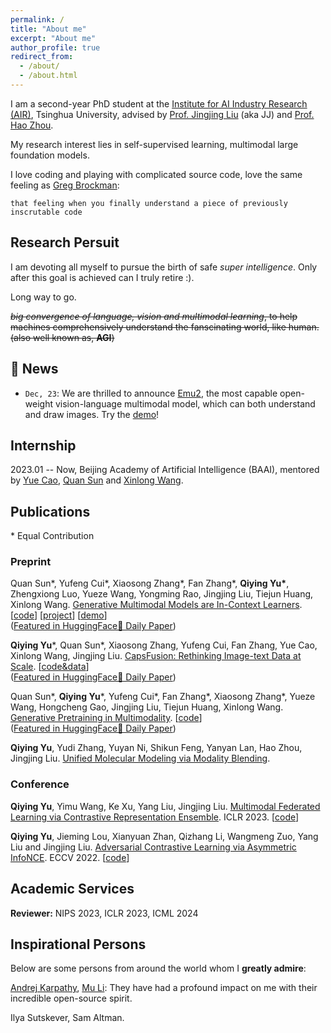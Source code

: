 ```yaml
---
permalink: /
title: "About me"
excerpt: "About me"
author_profile: true
redirect_from: 
  - /about/
  - /about.html
---
```


I am a second-year PhD student at the [Institute for AI Industry Research (AIR)](https://air.tsinghua.edu.cn), Tsinghua University, advised by [Prof. Jingjing Liu](https://air.tsinghua.edu.cn/en/info/1046/1194.htm) (aka JJ) and [Prof. Hao Zhou](https://zhouh.github.io).

My research interest lies in self-supervised learning, multimodal large foundation models.

I love coding and playing with complicated source code, love the same feeling as [Greg Brockman](https://x.com/gdb/status/1728308513888170134?s=20):

```
that feeling when you finally understand a piece of previously inscrutable code
```

## Research Persuit

I am devoting all myself to pursue the birth of safe *super intelligence*. Only after this goal is achieved can I truly retire :).

Long way to go.

~~*big convergence of language, vision and multimodal learning*, to help machines comprehensively understand the fanscinating world, like human. (also well known as, **AGI**)~~

## 🚀 News

- `Dec, 23`: We are thrilled to announce [Emu2](https://baaivision.github.io/emu2/), the most capable open-weight vision-language multimodal model, which can both understand and draw images. Try the [demo](https://huggingface.co/spaces/BAAI/Emu2)!

## Internship

2023.01 -- Now, Beijing Academy of Artificial Intelligence (BAAI), mentored by [Yue Cao](http://yue-cao.me), [Quan Sun](https://github.com/Quan-Sun) and [Xinlong Wang](https://www.xloong.wang).

## Publications

\* Equal Contribution

### Preprint

Quan Sun\*, Yufeng Cui\*, Xiaosong Zhang\*, Fan Zhang\*, **Qiying Yu\***, Zhengxiong Luo, Yueze Wang, Yongming Rao, Jingjing Liu, Tiejun Huang, Xinlong Wang. [Generative Multimodal Models are In-Context Learners](https://arxiv.org/abs/2312.13286). [[code](https://github.com/baaivision/Emu)] [[project](https://baaivision.github.io/emu2/)] [[demo](https://huggingface.co/spaces/BAAI/Emu2)]  
([Featured in HuggingFace🤗 Daily Paper](https://huggingface.co/papers?date=2023-12-21))

**Qiying Yu**\*, Quan Sun\*, Xiaosong Zhang, Yufeng Cui, Fan Zhang, Yue Cao, Xinlong Wang, Jingjing Liu. [CapsFusion: Rethinking Image-text Data at Scale](https://arxiv.org/abs/2310.20550). [[code&data](https://github.com/baaivision/CapsFusion)]  
([Featured in HuggingFace🤗 Daily Paper](https://huggingface.co/papers?date=2023-11-01))

Quan Sun\*, **Qiying Yu**\*, Yufeng Cui\*, Fan Zhang\*, Xiaosong Zhang\*, Yueze Wang, Hongcheng Gao, Jingjing Liu, Tiejun Huang, Xinlong Wang. [Generative Pretraining in Multimodality](https://arxiv.org/abs/2307.05222). [[code](https://github.com/baaivision/Emu)]  
([Featured in HuggingFace🤗 Daily Paper](https://huggingface.co/papers?date=2023-07-12))

**Qiying Yu**, Yudi Zhang, Yuyan Ni, Shikun Feng, Yanyan Lan, Hao Zhou, Jingjing Liu. [Unified Molecular Modeling via Modality Blending](https://arxiv.org/abs/2307.06235).

### Conference

**Qiying Yu**, Yimu Wang, Ke Xu, Yang Liu, Jingjing Liu. [Multimodal Federated Learning via Contrastive Representation Ensemble](https://openreview.net/pdf?id=Hnk1WRMAYqg). ICLR 2023. [[code](https://github.com/FLAIR-THU/CreamFL)]

**Qiying Yu**, Jieming Lou, Xianyuan Zhan, Qizhang Li, Wangmeng Zuo, Yang Liu and Jingjing Liu. [Adversarial Contrastive Learning via Asymmetric InfoNCE](https://arxiv.org/abs/2207.08374). ECCV 2022. [[code](https://github.com/yqy2001/A-InfoNCE)]

## Academic Services

**Reviewer:** NIPS 2023, ICLR 2023, ICML 2024

## Inspirational Persons

Below are some persons from around the world whom I **greatly admire**:

[Andrej Karpathy](https://karpathy.ai/), [Mu Li](http://www.cs.cmu.edu/~muli/index.html): They have had a profound impact on me with their incredible open-source spirit.

Ilya Sutskever, Sam Altman.
